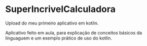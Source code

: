 # SuperIncrivelCalculadora
Upload do meu primeiro aplicativo em kotlin. 

Aplicativo feito em aula, para explicação de conceitos básicos da linguaguem e um exemplo prático de uso do kotlin.